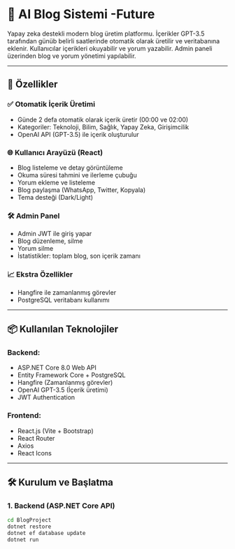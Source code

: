 # 🤖 AI Blog Sistemi -Future

Yapay zeka destekli modern blog üretim platformu. İçerikler GPT-3.5 tarafından günüb belirli saatlerinde otomatik olarak üretilir ve veritabanına eklenir. Kullanıcılar içerikleri okuyabilir ve yorum yazabilir. Admin paneli üzerinden blog ve yorum yönetimi yapılabilir.

---

## 🚀 Özellikler

### ✅ Otomatik İçerik Üretimi
- Günde 2 defa otomatik olarak içerik üretir (00:00 ve 02:00)
- Kategoriler: Teknoloji, Bilim, Sağlık, Yapay Zeka, Girişimcilik
- OpenAI API (GPT-3.5) ile içerik oluşturulur

### 🌐 Kullanıcı Arayüzü (React)
- Blog listeleme ve detay görüntüleme
- Okuma süresi tahmini ve ilerleme çubuğu
- Yorum ekleme ve listeleme
- Blog paylaşma (WhatsApp, Twitter, Kopyala)
- Tema desteği (Dark/Light)

### 🛠️ Admin Panel
- Admin JWT ile giriş yapar
- Blog düzenleme, silme
- Yorum silme
- İstatistikler: toplam blog, son içerik zamanı

### 📈 Ekstra Özellikler
- Hangfire ile zamanlanmış görevler
- PostgreSQL veritabanı kullanımı

---

## 📦 Kullanılan Teknolojiler

### Backend:
- ASP.NET Core 8.0 Web API
- Entity Framework Core + PostgreSQL
- Hangfire (Zamanlanmış görevler)
- OpenAI GPT-3.5 (İçerik üretimi)
- JWT Authentication

### Frontend:
- React.js (Vite + Bootstrap)
- React Router
- Axios
- React Icons

---

## 🛠️ Kurulum ve Başlatma

### 1. Backend (ASP.NET Core API)

```bash
cd BlogProject
dotnet restore
dotnet ef database update
dotnet run
